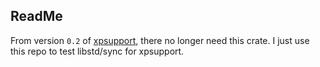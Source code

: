 ## ReadMe
From version `0.2` of [xpsupport](https://github.com/lynnux/xpsupport), there no longer need this crate.
I just use this repo to test libstd/sync for xpsupport.
